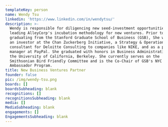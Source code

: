 ```yaml
---
templateKey: person
name: Wendy Tsu
linkedin: 'https://www.linkedin.com/in/wendytsu/'
description: >-
  Wendy is responsible for diligencing new seed-investment opportunities and
  leading AlleyCorp's incubation methodology for new ventures. Prior to
  graduating from the Stanford Graduate School of Business (GSB), She worked as
  an investor at the Chan Zuckerberg Initiative, a Strategy & Operations
  consultant for Deloitte Consulting to companies like NIKE, and as a product
  manager at PayPal. She graduated with honors in Business Administration from
  the University of California, Berkeley. She currently serves on the
  Smithsonian Bird Friendly Committee and is the Co-Chair of GSB's NYC Alumni
  Ambassador Program.
title: New Business Ventures Partner
founder: false
pic: /img/wendy-tsu.png
boards: []
boardsSubheading: blank
recognitions: []
recognitionsSubheading: blank
media: []
MediaSubheading: blank
engagements: []
EngagementsSubheading: blank
---
```


